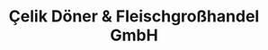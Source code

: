 ---
title: "Çelik Döner & Fleischgroßhandel GmbH"
url: /hamburg/celik-doener-und-fleischgrosshandel-gmbh/
shop: Großhandel
---